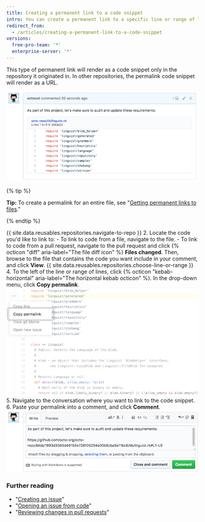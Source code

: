 ```yaml
---
title: Creating a permanent link to a code snippet
intro: You can create a permanent link to a specific line or range of lines of code in a specific version of a file or pull request.
redirect_from:
  - /articles/creating-a-permanent-link-to-a-code-snippet
versions:
  free-pro-team: '*'
  enterprise-server: '*'
---
```


This type of permanent link will render as a code snippet only in the repository it originated in. In other repositories, the permalink code snippet will render as a URL.

![Code snippet rendered in a comment](/assets/images/help/repository/rendered-code-snippet.png)

{% tip %}

**Tip:** To create a permalink for an entire file, see "[Getting permanent links to files](/articles/getting-permanent-links-to-files)."

{% endtip %}

{{ site.data.reusables.repositories.navigate-to-repo }}
2. Locate the code you'd like to link to:
    - To link to code from a file, navigate to the file.
    - To link to code from a pull request, navigate to the pull request and click {% octicon "diff" aria-label="The file diff icon" %} **Files changed**. Then, browse to the file that contains the code you want include in your comment, and click **View**.
{{ site.data.reusables.repositories.choose-line-or-range }}
4. To the left of the line or range of lines, click {% octicon "kebab-horizontal" aria-label="The horizontal kebab octicon" %}. In the drop-down menu, click **Copy permalink**.
  ![Kebab menu with option to copy a permanent link for a selected line](/assets/images/help/repository/copy-permalink-specific-line.png)
5. Navigate to the conversation where you want to link to the code snippet.
6. Paste your permalink into a comment, and click **Comment**.
  ![Pasted permalink in a comment in the same repository](/assets/images/help/repository/code-snippet-permalink-in-comment.png)

### Further reading

- "[Creating an issue](/articles/creating-an-issue/)"
- "[Opening an issue from code](/articles/opening-an-issue-from-code/)"
- "[Reviewing changes in pull requests](/articles/reviewing-changes-in-pull-requests/)"
